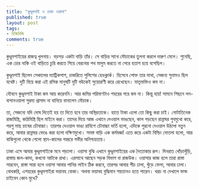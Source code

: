```yaml
---
title: "কুণ্ডুমশাই ও ঢাকা ওয়াসা"
published: true
layout: post
tags:
- হিজিবিজি
comments: true
---
```

কুণ্ডুমশাইয়ের রাজত্ব খুলনায়। বড়সড় একটা বাড়ি তাঁর। সে বাড়ির সাথে মৌচাকের তুলনা করলে দারুণ মেলে। শুনেছি, এক চোর নাকি ওই বাড়িতে চুরি করতে গিয়ে বেরনোর পথ মালুম করতে না পেরে হতাশ হয়ে বসেছিল।

কুণ্ডুমশাই ছিলেন সেকালের ম্যাট্রিকপাশ, চাকরিতে পুলিশের হেডক্লার্ক। হিসেবে পোক্ত তার মাথা, সেজন্য সুনামও ছিল যথেষ্ট। দুটি বিয়ে করা এই রসিক মানুষটি দুটি বউকেই সুয়োরাণী করে রেখেছেন। মাতৃভক্তিও কম না।

যৌবনে কুণ্ডুমশাই টাকা কম আয় করেননি। আর জমির পরিমাণটাও শহরের পরে কম না। কিন্তু হায়! সামনে পিছনে লন-বাগানওয়ালা সুরম্য প্রাসাদ না বানিয়ে বানালেন মৌচাক।

তা, সেজন্যে যদি দোষ দিতেই হয় তা দিতে হবে তার অস্থিরতাকে। হাতে টাকা এলো তো কিছু করা চাই। গোটাতিনেক রাজমিস্ত্রি, কাঠমিস্ত্রি ছিল মাইনে করা। তাদের দিয়ে আজ এখানে দেওয়াল ভাঙছেন, কাল গড়ছেন রান্নাঘর পুবমুখো করে, পরশু মাছ চাষের চৌবাচ্চা। তারপর দেওয়াল ভাঙা রাবিশে চৌবাচ্চা ভর্তি হলো, এদিকে পুরনো দেওয়াল উঠলো নতুন করে, আবার রান্নাঘর ভেঙে করা হলো দক্ষিণমুখো। সমস্ত বাড়ি এক কর্মযজ্ঞ! এতে করে একটা বিল্ডিং দোতলা হলো, আর বাকিগুলো থেকে গেলো স্থান-কালের গহ্বরে গভীর অনিশ্চয়তায়।

ঢাকা এসে আবার কুণ্ডুমশাইকে মনে পড়লো। ওয়াসা বুঝি এখানে কুণ্ডুমশাইয়ের এক দৈত্যাকার রূপ। দিনরাত খোঁড়াখুঁড়ি, রাস্তায় জল-কাদা, কখনো আটকে রাখা। এরসাথে আছেন সড়ক বিভাগ বা রাজউক। ওয়াসার কাজ হলে তারা রাস্তা সারবেন, রাস্তা সারা হলে ওয়াসা আবার পানির লাইন ঠিক করবে, তারপর আবার পীচ ঢালা, খুঁড়ে ফেলা, আবার ঢালা। বোধকরি, এশহরের কুণ্ডুমশাইরা ভয়াবহ বোকা। অথবা ভয়াবহ বুদ্ধিমান শয়তানও হতে পারেন। খরচ না দেখালে ফান্ড চাইবেন কোন মুখে?
